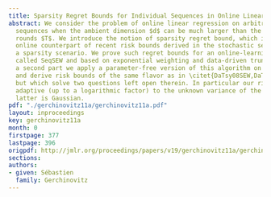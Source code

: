 ```yaml
---
title: Sparsity Regret Bounds for Individual Sequences in Online Linear Regression
abstract: We consider the problem of online linear regression on arbitrary deterministic
  sequences when the ambient dimension $d$ can be much larger than the number of time
  rounds $T$. We introduce the notion of sparsity regret bound, which is a deterministic
  online counterpart of recent risk bounds derived in the stochastic setting under
  a sparsity scenario. We prove such regret bounds for an online-learning algorithm
  called SeqSEW and based on exponential weighting and data-driven truncation. In
  a second part we apply a parameter-free version of this algorithm on {i.i.d.}\ data
  and derive risk bounds of the same flavor as in \citet{DaTsy08SEW,DaTsy10MirrorAveraging}
  but which solve two questions left open therein. In particular our risk bounds are
  adaptive (up to a logarithmic factor) to the unknown variance of the noise if the
  latter is Gaussian.
pdf: "./gerchinovitz11a/gerchinovitz11a.pdf"
layout: inproceedings
key: gerchinovitz11a
month: 0
firstpage: 377
lastpage: 396
origpdf: http://jmlr.org/proceedings/papers/v19/gerchinovitz11a/gerchinovitz11a.pdf
sections: 
authors:
- given: Sébastien
  family: Gerchinovitz
---
```

